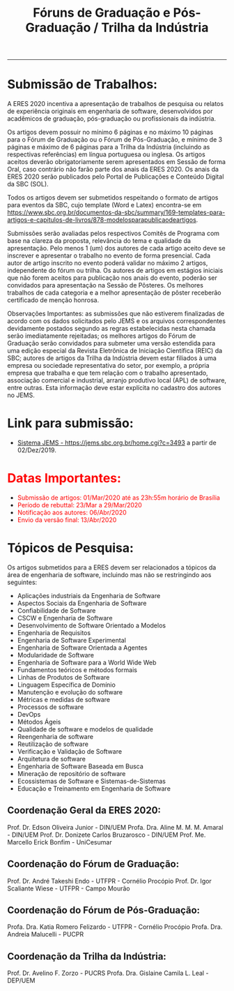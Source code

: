 ﻿---
layout: page-fullwidth
title: "Fóruns de Graduação e Pós-Graduação / Trilha da Indústria"
#meta_title: "Dúvidas? Entre em contato conosco"
subheadline: ""
#teaser: "Entre em contato conosco pelo e-mail #eres2020.uem@gmail.com"
permalink: "/chamada/"
header:
   image_fullwidth: banner_eres2020.png
---
<hr>

<h1>Submissão de Trabalhos:</h1>
 
A ERES 2020 incentiva a apresentação de trabalhos de pesquisa ou relatos de experiência originais em engenharia de software, desenvolvidos por acadêmicos de graduação, pós-graduação ou profissionais da indústria. 
 
Os artigos devem possuir no mínimo 6 páginas e no máximo 10 páginas para o Fórum de Graduação ou o Fórum de Pós-Graduação, e mínimo de 3 páginas e máximo de 6 páginas para a Trilha da Indústria (incluindo as respectivas referências) em língua portuguesa ou inglesa. Os artigos aceitos deverão obrigatoriamente serem apresentados em Sessão de forma Oral, caso contrário não farão parte dos anais da ERES 2020. Os anais da ERES 2020 serão publicados pelo Portal de Publicações e Conteúdo Digital da SBC (SOL).
 
Todos os artigos devem ser submetidos respeitando o formato de artigos para eventos da SBC, cujo template (Word e Latex) encontra-se em https://www.sbc.org.br/documentos-da-sbc/summary/169-templates-para-artigos-e-capitulos-de-livros/878-modelosparapublicaodeartigos. 
 
Submissões serão avaliadas pelos respectivos Comitês de Programa com base na clareza da proposta, relevância do tema e qualidade da apresentação. Pelo menos 1 (um) dos autores de cada artigo aceito deve se inscrever e apresentar o trabalho no evento de forma presencial. Cada autor de artigo inscrito no evento poderá validar no máximo 2 artigos, independente do fórum ou trilha. Os autores de artigos em estágios iniciais que não forem aceitos para publicação nos anais do evento, poderão ser convidados para apresentação na Sessão de Pôsteres. Os melhores trabalhos de cada categoria e a melhor apresentação de pôster receberão certificado de menção honrosa.
 
Observações Importantes:
as submissões que não estiverem finalizadas de acordo com os dados solicitados pelo JEMS e os arquivos correspondentes devidamente postados segundo as regras estabelecidas nesta chamada serão imediatamente rejeitadas;
os melhores artigos do Fórum de Graduação serão convidados para submeter uma versão estendida para uma edição especial da Revista Eletrônica de Iniciação Científica (REIC) da SBC;
autores de artigos da Trilha da Indústria devem estar filiados à uma empresa ou sociedade representativa do setor, por exemplo, a própria empresa que trabalha e que tem relação com o trabalho apresentado, associação comercial e industrial, arranjo produtivo local (APL) de software, entre outras. Esta informação deve estar explícita no cadastro dos autores no JEMS.
 
<h1>Link para submissão:</h1>

<ul>
<li><a href="https://jems.sbc.org.br/home.cgi?c=3493" target="_blank">Sistema JEMS - https://jems.sbc.org.br/home.cgi?c=3493</a> a partir de 02/Dez/2019.</li>
</ul>
 
 
<h1><font color="red">Datas Importantes:</font></h1>
 
<ul>
<li><font color="red">Submissão de artigos:     01/Mar/2020 até as 23h:55m horário de Brasília</font></li>
<li><font color="red">Período de rebuttal:      23/Mar a 29/Mar/2020</font></li>
<li><font color="red">Notificação aos autores:  06/Abr/2020</font></li>
<li><font color="red">Envio da versão final:    13/Abr/2020</font></li>
</ul> 
 
<h1>Tópicos de Pesquisa:</h1>
 
Os artigos submetidos para a ERES devem ser relacionados a tópicos da área de engenharia de software, incluindo mas não se restringindo aos seguintes:

<ul>
<li>Aplicações industriais da Engenharia de Software</li>
<li>Aspectos Sociais da Engenharia de Software</li>
<li>Confiabilidade de Software</li>
<li>CSCW e Engenharia de Software</li>
<li>Desenvolvimento de Software Orientado a Modelos</li>
<li>Engenharia de Requisitos</li>
<li>Engenharia de Software Experimental</li>
<li>Engenharia de Software Orientada a Agentes</li>
<li>Modularidade de Software</li>
<li>Engenharia de Software para a World Wide Web</li>
<li>Fundamentos teóricos e métodos formais</li>
<li>Linhas de Produtos de Software</li>
<li>Linguagem Específica de Domínio</li>
<li>Manutenção e evolução do software</li>
<li>Métricas e medidas de software</li>
<li>Processos de software</li>
<li>DevOps</li>
<li>Métodos Ágeis</li>
<li>Qualidade de software e modelos de qualidade</li>
<li>Reengenharia de software</li>
<li>Reutilização de software</li>
<li>Verificação e Validação de Software</li>
<li>Arquitetura de software</li>
<li>Engenharia de Software Baseada em Busca</li>
<li>Mineração de repositório de software</li>
<li>Ecossistemas de Software e Sistemas-de-Sistemas</li>
<li>Educação e Treinamento em Engenharia de Software</li>
</ul>
 
<h2>Coordenação Geral da ERES 2020:</h2>
     Prof. Dr. Edson Oliveira Junior - DIN/UEM
     Profa. Dra. Aline M. M. M. Amaral - DIN/UEM
     Prof. Dr. Donizete Carlos Bruzarosco - DIN/UEM
     Prof. Me. Marcello Erick Bonfim - UniCesumar

<h2>Coordenação do Fórum de Graduação:</h2>
     Prof. Dr. André Takeshi Endo - UTFPR - Cornélio Procópio
     Prof. Dr. Igor Scaliante Wiese - UTFPR - Campo Mourão
 
<h2>Coordenação do Fórum de Pós-Graduação:</h2>
     Profa. Dra. Katia Romero Felizardo - UTFPR - Cornélio Procópio
     Profa. Dra. Andreia Malucelli - PUCPR

<h2>Coordenação da Trilha da Indústria:</h2>
     Prof. Dr. Avelino F. Zorzo - PUCRS
     Profa. Dra. Gislaine Camila L. Leal - DEP/UEM




